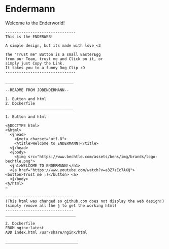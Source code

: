 # Endermann

Welcome to the Enderworld!

    -------------------------------
    This is the ENDERWEB!

    A simple design, but its made with love <3
 
    The "Trust me" Button is a small EasterEgg 
    from our Team, trust me and Click on it, or 
    simply just Copy the Link. 
    It takes you to a funny Dog Clip :D
    -------------------------------

    ______________________________
    
    --README FROM JOBENDERMANN--

    1. Button and html
    2. Dockerfile
    ______________________________

    1. Button and html

    <§DOCTYPE html>
    <§html>
      <§head>
        <§meta charset="utf-8">
        <§title>Welcome to ENDERMANN!</title>
      <§/head>
      <§body>
        <§img src="https://www.bechtle.com/assets/bens/img/brands/logo-bechtle.png">
      <§h1>WELCOME TO ENDERMANN!</h1>
      <§a href="https://www.youtube.com/watch?v=a3Z7zEc7AXQ"> <button>Trust me ;)</button> <a>
      <§/body>
    <§/html>
    ~

    ------------------------------
    (This html was changed so github.com does not display the web design!) 
    (simply remove all the § to get the working html)
    ------------------------------
    _______________________________
      
    2. Dockerfile
    FROM nginx:latest
    ADD index.html /usr/share/nginx/html

    ________________________________
